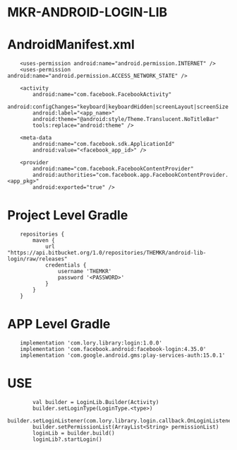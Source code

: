 # MKR-ANDROID-LOGIN-LIB

#   AndroidManifest.xml
		<uses-permission android:name="android.permission.INTERNET" />
	    <uses-permission android:name="android.permission.ACCESS_NETWORK_STATE" />

        <activity
            android:name="com.facebook.FacebookActivity"
            android:configChanges="keyboard|keyboardHidden|screenLayout|screenSize|orientation"
            android:label="<app_name>"
            android:theme="@android:style/Theme.Translucent.NoTitleBar"
            tools:replace="android:theme" />

        <meta-data
            android:name="com.facebook.sdk.ApplicationId"
            android:value="<facebook_app_id>" />

        <provider
            android:name="com.facebook.FacebookContentProvider"
            android:authorities="com.facebook.app.FacebookContentProvider.<app_pkg>"
            android:exported="true" />        

#	Project Level Gradle
		repositories {
			maven {
				url "https://api.bitbucket.org/1.0/repositories/THEMKR/android-lib-login/raw/releases"
				credentials {
					username 'THEMKR'
					password '<PASSWORD>'
				}
			}
		}

#	APP Level Gradle
		implementation 'com.lory.library:login:1.0.0'
        implementation 'com.facebook.android:facebook-login:4.35.0'
        implementation 'com.google.android.gms:play-services-auth:15.0.1'
        
        
#   USE
            val builder = LoginLib.Builder(Activity)
            builder.setLoginType(LoginType.<type>)
            builder.setLoginListener(com.lory.library.login.callback.OnLoginListener)
            builder.setPermissionList(ArrayList<String> permissionList)
            loginLib = builder.build()
            loginLib?.startLogin()    
